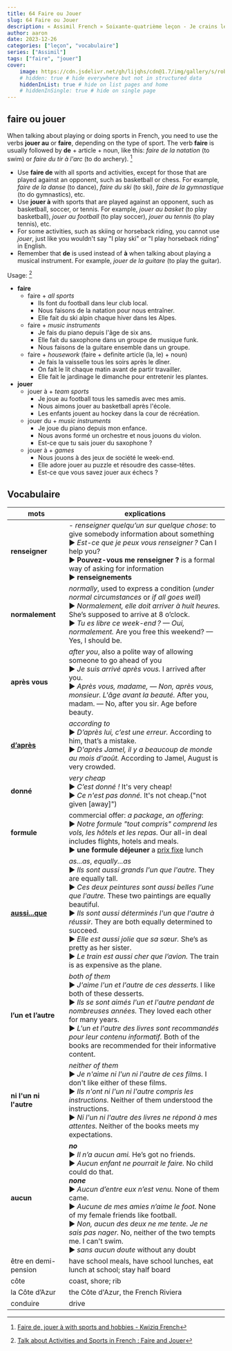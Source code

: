```yaml
---
title: 64 Faire ou Jouer
slug: 64 Faire ou Jouer
description: « Assimil French » Soixante-quatrième leçon - Je crains le pire...
author: aaron
date: 2023-12-26
categories: ["leçon", "vocabulaire"]
series: ["Assimil"]
tags: ["faire", "jouer"]
cover: 
    image: https://cdn.jsdelivr.net/gh/lijqhs/cdn@1.7/img/gallery/s/robert-wiedemann-FyWTXtckUEw-unsplash.jpg
    # hidden: true # hide everywhere but not in structured data
    hiddenInList: true # hide on list pages and home
    # hiddenInSingle: true # hide on single page
---
```


## faire ou jouer

When talking about playing or doing sports in French, you need to use the verbs **jouer au** or **faire**, depending on the type of sport. The verb **faire** is usually followed by **de** + article + noun, like this: *faire de la natation* (to swim) or *faire du tir à l'arc* (to do archery). [^1]

[^1]: [Faire de, jouer à with sports and hobbies - Kwiziq French](https://french.kwiziq.com/revision/grammar/faire-de-jouer-a-how-to-talk-about-leisure-activities)

- Use **faire de** with all sports and activities, except for those that are played against an opponent, such as basketball or chess. For example, *faire de la danse* (to dance), *faire du ski* (to ski), *faire de la gymnastique* (to do gymnastics), etc.
- Use **jouer à** with sports that are played against an opponent, such as basketball, soccer, or tennis. For example, *jouer au basket* (to play basketball), *jouer au football* (to play soccer), *jouer au tennis* (to play tennis), etc.
- For some activities, such as skiing or horseback riding, you cannot use *jouer*, just like you wouldn't say "I play ski" or "I play horseback riding" in English.
- Remember that **de** is used instead of **à** when talking about playing a musical instrument. For example, *jouer de la guitare* (to play the guitar).

Usage: [^2]

[^2]: [Talk about Activities and Sports in French : Faire and Jouer](https://www.ithinklanguages.com/activities-and-sports-in-french-faire-jouer/)

- **faire**
  - faire + *all sports*
    - Ils font du football dans leur club local.
    - Nous faisons de la natation pour nous entraîner.
    - Elle fait du ski alpin chaque hiver dans les Alpes.
  - faire + *music instruments*
    - Je fais du piano depuis l'âge de six ans.
    - Elle fait du saxophone dans un groupe de musique funk.
    - Nous faisons de la guitare ensemble dans un groupe.
  - faire + *housework* (faire + definite article (la, le) + noun)
    - Je fais la vaisselle tous les soirs après le dîner.
    - On fait le lit chaque matin avant de partir travailler. 
    - Elle fait le jardinage le dimanche pour entretenir les plantes.
- **jouer**
  - jouer à + *team sports*
    - Je joue au football tous les samedis avec mes amis. 
    - Nous aimons jouer au basketball après l'école.
    - Les enfants jouent au hockey dans la cour de récréation.
  - jouer du + *music instruments*
    - Je joue du piano depuis mon enfance.
    - Nous avons formé un orchestre et nous jouons du violon. 
    - Est-ce que tu sais jouer du saxophone ?
  - jouer à + *games*
    - Nous jouons à des jeux de société le week-end. 
    - Elle adore jouer au puzzle et résoudre des casse-têtes.
    - Est-ce que vous savez jouer aux échecs ?


## Vocabulaire

| mots | explications |
| -- | -- | 
| **renseigner** | - *renseigner quelqu’un sur quelque chose*: to give somebody information about something </br> ▶︎ *Est-ce que je peux vous renseigner ?* Can I help you? </br> ▶︎ **Pouvez-vous me renseigner ?** is a formal way of asking for information </br> ▶︎ **renseignements**| 
| **normalement** | *normally*, used to express a condition (*under normal circumstances* or *if all goes well*) </br> ▶︎ *Normalement, elle doit arriver à huit heures.* She’s supposed to arrive at 8 o’clock. </br> ▶︎ *Tu es libre ce week-end ? — Oui, normalement.* Are you free this weekend? — Yes, I should be. | 
| **après vous** | *after you*, also a polite way of allowing someone to go ahead of you </br> ▶︎ *Je suis arrivé après vous.* I arrived after you. </br> ▶︎ *Après vous, madame, — Non, après vous, monsieur. L'âge avant la beauté.* After you, madam. — No, after you sir. Age before beauty. | 
| [**d’après**](https://www.collinsdictionary.com/dictionary/french-english/d-apr%C3%A8s) | *according to* </br> ▶︎ *D’après lui, c’est une erreur.* According to him, that’s a mistake. </br> ▶︎ *D'après Jamel, il y a beaucoup de monde au mois d'août.* According to Jamel, August is very crowded. | 
| **donné** | *very cheap* </br> ▶︎ *C’est donné !* It's very cheap! </br> ▶︎ *Ce n'est pas donné.* It's not cheap.("not given [away]")| 
| **formule** | commercial offer: *a package*, *an offering*: </br> ▶︎ *Notre formule "tout compris" comprend les vols, les hôtels et les repas.* Our all-in deal includes flights, hotels and meals. </br> ▶︎ **une formule déjeuner** a [prix fixe](https://www.vocabulary.com/dictionary/prix%20fixe) lunch |
| [**aussi...que**](https://www.collinsdictionary.com/dictionary/french-english/aussi-que) | *as...as*, *equally...as* </br> ▶︎ *Ils sont aussi grands l'un que l'autre.* They are equally tall. </br> ▶︎ *Ces deux peintures sont aussi belles l'une que l'autre.* These two paintings are equally beautiful. </br> ▶︎ *Ils sont aussi déterminés l'un que l'autre à réussir.* They are both equally determined to succeed. </br> ▶︎ *Elle est aussi jolie que sa sœur.* She’s as pretty as her sister. </br> ▶︎ *Le train est aussi cher que l’avion.* The train is as expensive as the plane. | 
| **l’un et l’autre** | *both of them* </br> ▶︎ *J'aime l'un et l'autre de ces desserts.* I like both of these desserts. </br> ▶︎ *Ils se sont aimés l'un et l'autre pendant de nombreuses années.* They loved each other for many years. </br> ▶︎ *L'un et l'autre des livres sont recommandés pour leur contenu informatif.* Both of the books are recommended for their informative content. | 
| **ni l'un ni l'autre** | *neither of them* </br> ▶︎ *Je n'aime ni l'un ni l'autre de ces films.* I don't like either of these films. </br> ▶︎ *Ils n'ont ni l'un ni l'autre compris les instructions.* Neither of them understood the instructions. </br> ▶︎ *Ni l'un ni l'autre des livres ne répond à mes attentes.* Neither of the books meets my expectations. | 
| **aucun** | ***no*** </br> ▶︎ *Il n’a aucun ami.* He’s got no friends. </br> ▶︎ *Aucun enfant ne pourrait le faire.* No child could do that. </br> ***none*** </br> ▶︎ *Aucun d’entre eux n’est venu.* None of them came. </br> ▶︎ *Aucune de mes amies n’aime le foot.* None of my female friends like football. </br> ▶︎ *Non, aucun des deux ne me tente. Je ne sais pas nager.* No, neither of the two tempts me. I can't swim. </br> ▶︎ *sans aucun doute* without any doubt | 
| être en demi-pension | have school meals, have school lunches, eat lunch at school; stay half board |
| côte | coast, shore; rib |
| la Côte d’Azur | the Côte d'Azur, the French Riviera |
| conduire | drive |